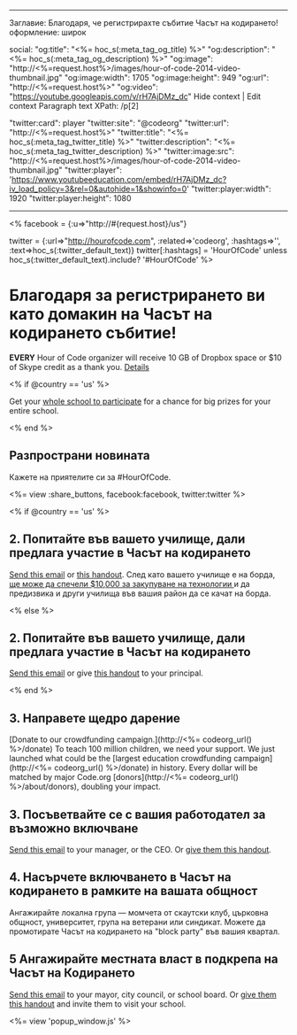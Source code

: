 * * *

Заглавие: Благодаря, че регистрирахте събитие Часът на кодирането! оформление: широк

social: "og:title": "<%= hoc_s(:meta_tag_og_title) %>" "og:description": "<%= hoc_s(:meta_tag_og_description) %>" "og:image": "http://<%=request.host%>/images/hour-of-code-2014-video-thumbnail.jpg" "og:image:width": 1705 "og:image:height": 949 "og:url": "http://<%=request.host%>" "og:video": "https://youtube.googleapis.com/v/rH7AjDMz_dc" Hide context | Edit context Paragraph text XPath: /p[2]

"twitter:card": player "twitter:site": "@codeorg" "twitter:url": "http://<%=request.host%>" "twitter:title": "<%= hoc_s(:meta_tag_twitter_title) %>" "twitter:description": "<%= hoc_s(:meta_tag_twitter_description) %>" "twitter:image:src": "http://<%=request.host%>/images/hour-of-code-2014-video-thumbnail.jpg" "twitter:player": 'https://www.youtubeeducation.com/embed/rH7AjDMz_dc?iv_load_policy=3&rel=0&autohide=1&showinfo=0' "twitter:player:width": 1920 "twitter:player:height": 1080

* * *

<% facebook = {:u=>"http://#{request.host}/us"}

twitter = {:url=>"http://hourofcode.com", :related=>'codeorg', :hashtags=>'', :text=>hoc_s(:twitter_default_text)} twitter[:hashtags] = 'HourOfCode' unless hoc_s(:twitter_default_text).include? '#HourOfCode' %>

# Благодаря за регистрирането ви като домакин на Часът на кодирането събитие!

**EVERY** Hour of Code organizer will receive 10 GB of Dropbox space or $10 of Skype credit as a thank you. [Details](<%= hoc_uri('/prizes') %>)

<% if @country == 'us' %>

Get your [whole school to participate](<%= hoc_uri('/prizes') %>) for a chance for big prizes for your entire school.

<% end %>

## Разпространи новината

Кажете на приятелите си за #HourOfCode.

<%= view :share_buttons, facebook:facebook, twitter:twitter %>

<% if @country == 'us' %>

## 2. Попитайте във вашето училище, дали предлага участие в Часът на кодирането

[Send this email](<%= hoc_uri('/resources#email') %>) or [this handout](<%= hoc_uri('/files/schools-handout.pdf') %>). След като вашето училище е на борда, [ ще може да спечели $10,000 за закупуване на технологии ](/prizes) и да предизвика и други училища във вашия район да се качат на борда.

<% else %>

## 2. Попитайте във вашето училище, дали предлага участие в Часът на кодирането

[Send this email](<%= hoc_uri('/resources#email') %>) or give [this handout](<%= hoc_uri('/files/schools-handout.pdf') %>) to your principal.

<% end %>

## 3. Направете щедро дарение

[Donate to our crowdfunding campaign.](http://<%= codeorg_url() %>/donate) To teach 100 million children, we need your support. We just launched what could be the [largest education crowdfunding campaign](http://<%= codeorg_url() %>/donate) in history. Every dollar will be matched by major Code.org [donors](http://<%= codeorg_url() %>/about/donors), doubling your impact.

## 3. Посъветвайте се с вашия работодател за възможно включване

[Send this email](<%= hoc_uri('/resources#email') %>) to your manager, or the CEO. Or [give them this handout](<%= hoc_uri('/resources/hoc-one-pager.pdf') %>).

## 4. Насърчете включването в Часът на кодирането в рамките на вашата общност

Ангажирайте локална група — момчета от скаутски клуб, църковна общност, университет, група на ветерани или синдикат. Можете да промотирате Часът на кодирането на "block party" във вашия квартал.

## 5 Ангажирайте местната власт в подкрепа на Часът на Кодирането

[Send this email](<%= hoc_uri('/resources#politicians') %>) to your mayor, city council, or school board. Or [give them this handout](<%= hoc_uri('/resources/hoc-one-pager.pdf') %>) and invite them to visit your school.

<%= view 'popup_window.js' %>
